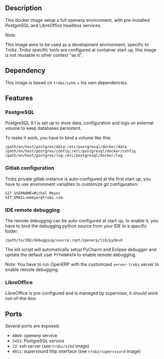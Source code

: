 ## Description

This docker image setup a full openerp environment, with pre-installed PostgreSQL and LibreOffice headless services.

*Note*:

This image aims to be used as a development environment, specific to Trobz.
Trobz specific tools are configured at container start up, this image is not reusable in other context "as it".

## Dependency

This image is based on `trobz/sshd` + his own dependencies.

## Features

### PostgreSQL

PostgreSQL 9.1 is set up to store data, configuration and logs on external volume to keep databases persistent.

To make it work, you have to bind a volume like this:
```
/path/on/host/postgres/data:/etc/postgresql/docker/data
/path/on/host/postgres/config:/etc/postgresql/docker/config
/path/on/host/postgres/log:/etc/postgresql/docker/log
```

### Gitlab configuration

Trobz private gitlab instance is auto-configured at the first start up, you have to use environment variables to customize
git configuration:

```
GIT_USERNAME=Michel Meyer
GIT_EMAIL=mmeyer@trobz.com
```

### IDE remote debugging

The remote debugging can be auto-configured at start up, to enable it,
you have to bind the debugging python source from your IDE to a specific folder:

```
/path/to/IDE/debugging/source:/opt/openerp/lib/pydevd
```

The init script will automatically setup PyCharm and Eclipse debugger and update the default user `PYTHONPATH` to enable
remote debugging.

Note: You have to run OpenERP with the customized `server-trobz` server to enable remote debugging.

### LibreOffice

LibreOffice is pre-configured and is managed by supervisor, it should work out-of-the-box.

## Ports

Several ports are exposed:
- `8069`: openerp service
- `5432`: PostgreSQL service
- `22`: ssh server (see `trobz/sshd` image)
- `8011`: supervisord http interface  (see `trobz/supervisord` image)
